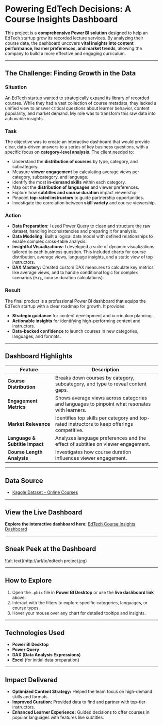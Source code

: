 # Powering EdTech Decisions: A Course Insights Dashboard

This project is a **comprehensive Power BI solution** designed to help an EdTech startup grow its recorded lecture services. By analyzing their course data, the dashboard uncovers **vital insights into content performance, learner preferences, and market trends**, allowing the company to build a more effective and engaging curriculum.

-----

## The Challenge: Finding Growth in the Data

### Situation

An EdTech startup wanted to strategically expand its library of recorded courses. While they had a vast collection of course metadata, they lacked a unified view to answer critical questions about learner behavior, content popularity, and market demand. My role was to transform this raw data into actionable insights.

### Task

The objective was to create an interactive dashboard that would provide clear, data-driven answers to a series of key business questions, with a specific focus on **category-level analysis**. The client needed to:

  * Understand the **distribution of courses** by type, category, and subcategory.
  * Measure **viewer engagement** by calculating average views per category, subcategory, and language.
  * Identify the most **in-demand skills** within each category.
  * Map out the **distribution of languages** and viewer preferences.
  * Explore how **subtitles and course duration** impact viewership.
  * Pinpoint **top-rated instructors** to guide partnership opportunities.
  * Investigate the correlation between **skill variety** and course viewership.

### Action

  * **Data Preparation:** I used Power Query to clean and structure the raw dataset, handling inconsistencies and preparing it for analysis.
  * **Data Modeling:** Built a logical data model with defined relationships to enable complex cross-table analysis.
  * **Insightful Visualizations:** I developed a suite of dynamic visualizations tailored to each business question. This included charts for course distribution, average views, language insights, and a static view of top instructors.
  * **DAX Mastery:** Created custom DAX measures to calculate key metrics like average views, and to handle conditional logic for complex scenarios (e.g., course duration calculations).

### Result

The final product is a professional Power BI dashboard that equips the EdTech startup with a clear roadmap for growth. It provides:

  * **Strategic guidance** for content development and curriculum planning.
  * **Actionable insights** for identifying high-performing content and instructors.
  * **Data-backed confidence** to launch courses in new categories, languages, and formats.

-----

## Dashboard Highlights

| Feature | Description |
|---|---|
| **Course Distribution** | Breaks down courses by category, subcategory, and type to reveal content gaps. |
| **Engagement Metrics** | Shows average views across categories and languages to pinpoint what resonates with learners. |
| **Market Relevance** | Identifies top skills per category and top-rated instructors to keep offerings competitive. |
| **Language & Subtitle Impact** | Analyzes language preferences and the effect of subtitles on viewer engagement. |
| **Course Length Analysis** | Investigates how course duration influences viewer engagement. |

-----

## Data Source

  * [Kaggle Dataset - Online Courses](https://www.kaggle.com/datasets/khaledatef1/online-courses)

-----

## View the Live Dashboard

**Explore the interactive dashboard here:** [EdTech Course Insights Dashboard](https://app.powerbi.com/view?r=eyJrIjoiNTJmNGY1MzItNjRmMC00NGM4LTgzNmUtNjQzZTNlMWJjYTA0IiwidCI6IjNhYWU3OWU2LThmMTItNDE4NS04MDNlLTBmYTQ4YzI0ZWZkYiJ9)

-----

## Sneak Peek at the Dashboard

![alt text](http://url/to/edtech project.jpg)

-----

## How to Explore

1.  Open the `.pbix` file in **Power BI Desktop** or use the **live dashboard link** above.
2.  Interact with the filters to explore specific categories, languages, or course types.
3.  Hover your mouse over any chart for detailed tooltips and insights.

-----

## Technologies Used

  * **Power BI Desktop**
  * **Power Query**
  * **DAX (Data Analysis Expressions)**
  * **Excel** (for initial data preparation)

-----

## Impact Delivered

  * **Optimized Content Strategy:** Helped the team focus on high-demand skills and formats.
  * **Improved Curation:** Provided data to find and partner with top-tier instructors.
  * **Enhanced Learner Experience:** Guided decisions to offer courses in popular languages with features like subtitles.
